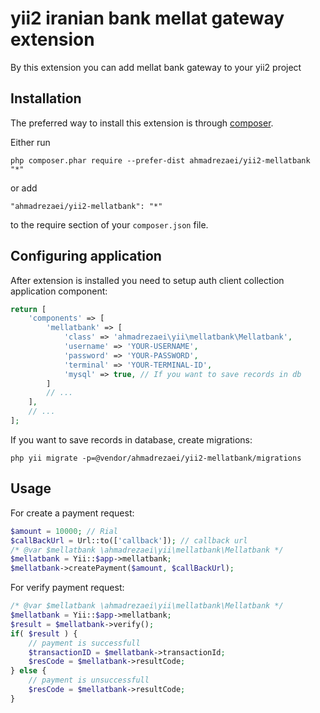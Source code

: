 yii2 iranian bank mellat gateway extension
==========================================
By this extension you can add mellat bank gateway to your yii2 project

Installation
------------

The preferred way to install this extension is through [composer](http://getcomposer.org/download/).

Either run

```
php composer.phar require --prefer-dist ahmadrezaei/yii2-mellatbank "*"
```

or add

```
"ahmadrezaei/yii2-mellatbank": "*"
```

to the require section of your `composer.json` file.


Configuring application
-----

After extension is installed you need to setup auth client collection application component:

```php
return [
    'components' => [
        'mellatbank' => [
            'class' => 'ahmadrezaei\yii\mellatbank\Mellatbank',
            'username' => 'YOUR-USERNAME',
            'password' => 'YOUR-PASSWORD',
            'terminal' => 'YOUR-TERMINAL-ID',
            'mysql' => true, // If you want to save records in db
        ]
        // ...
    ],
    // ...
];
```

If you want to save records in database, create migrations:

```
php yii migrate -p=@vendor/ahmadrezaei/yii2-mellatbank/migrations 
```



Usage
-----

For create a payment request:

```php
$amount = 10000; // Rial
$callBackUrl = Url::to(['callback']); // callback url
/* @var $mellatbank \ahmadrezaei\yii\mellatbank\Mellatbank */
$mellatbank = Yii::$app->mellatbank;
$mellatbank->createPayment($amount, $callBackUrl);
```

For verify payment request:

```php
/* @var $mellatbank \ahmadrezaei\yii\mellatbank\Mellatbank */
$mellatbank = Yii::$app->mellatbank;
$result = $mellatbank->verify();
if( $result ) {
    // payment is successfull
    $transactionID = $mellatbank->transactionId;
    $resCode = $mellatbank->resultCode;
} else {
    // payment is unsuccessfull
    $resCode = $mellatbank->resultCode;
}
```